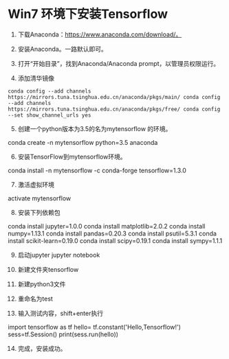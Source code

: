 # Win7 环境下安装Tensorflow

1. 下载Anaconda：https://www.anaconda.com/download/。

2. 安装Anaconda。一路默认即可。

3. 打开“开始目录”，找到Anaconda/Anaconda prompt，以管理员权限运行。

4. 添加清华镜像

`conda config --add channels https://mirrors.tuna.tsinghua.edu.cn/anaconda/pkgs/main/
conda config --add channels https://mirrors.tuna.tsinghua.edu.cn/anaconda/pkgs/free/
conda config --set show_channel_urls yes`

5. 创建一个python版本为3.5的名为mytensorflow 的环境。

conda create -n mytensorflow python=3.5 anaconda

6. 安装TensorFlow到mytensorflow环境。

conda install -n mytensorflow -c conda-forge tensorflow=1.3.0

7. 激活虚拟环境

activate mytensorflow 

8. 安装下列依赖包

conda install jupyter=1.0.0
conda install matplotlib=2.0.2
conda install numpy=1.13.1
conda install pandas=0.20.3
conda install psutil=5.3.1
conda install scikit-learn=0.19.0
conda install scipy=0.19.1
conda install sympy=1.1.1

9. 启动jupyter
jupyter notebook

10. 新建文件夹tensorflow

11. 新建python3文件

12. 重命名为test

13. 输入测试内容，shift+enter执行

import tensorflow as tf
hello= tf.constant('Hello,Tensorflow!')
sess=tf.Session()
print(sess.run(hello))

14. 完成，安装成功。
